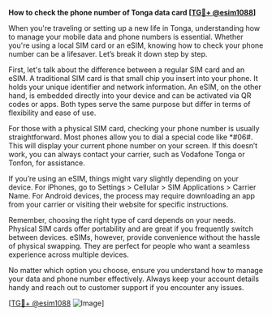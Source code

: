 **How to check the phone number of Tonga data card [[TG💪+ @esim1088](https://t.me/s/esim1088)]**

When you're traveling or setting up a new life in Tonga, understanding how to manage your mobile data and phone numbers is essential. Whether you're using a local SIM card or an eSIM, knowing how to check your phone number can be a lifesaver. Let’s break it down step by step.

First, let's talk about the difference between a regular SIM card and an eSIM. A traditional SIM card is that small chip you insert into your phone. It holds your unique identifier and network information. An eSIM, on the other hand, is embedded directly into your device and can be activated via QR codes or apps. Both types serve the same purpose but differ in terms of flexibility and ease of use.

For those with a physical SIM card, checking your phone number is usually straightforward. Most phones allow you to dial a special code like *#06#. This will display your current phone number on your screen. If this doesn’t work, you can always contact your carrier, such as Vodafone Tonga or Tonfon, for assistance.

If you’re using an eSIM, things might vary slightly depending on your device. For iPhones, go to Settings > Cellular > SIM Applications > Carrier Name. For Android devices, the process may require downloading an app from your carrier or visiting their website for specific instructions.

Remember, choosing the right type of card depends on your needs. Physical SIM cards offer portability and are great if you frequently switch between devices. eSIMs, however, provide convenience without the hassle of physical swapping. They are perfect for people who want a seamless experience across multiple devices.

No matter which option you choose, ensure you understand how to manage your data and phone number effectively. Always keep your account details handy and reach out to customer support if you encounter any issues.

[[TG💪+ @esim1088](https://t.me/s/esim1088) ![Image](https://i.postimg.cc/Y0z9fWf4/image.png)]